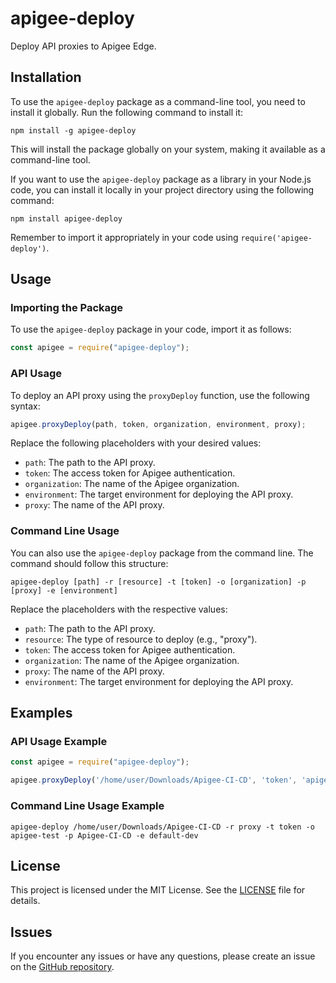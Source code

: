 
# apigee-deploy

Deploy API proxies to Apigee Edge.

## Installation

To use the `apigee-deploy` package as a command-line tool, you need to install it globally. Run the following command to install it:

```shell
npm install -g apigee-deploy
```

This will install the package globally on your system, making it available as a command-line tool.

If you want to use the `apigee-deploy` package as a library in your Node.js code, you can install it locally in your project directory using the following command:

```shell
npm install apigee-deploy
```

Remember to import it appropriately in your code using `require('apigee-deploy')`.

## Usage

### Importing the Package

To use the `apigee-deploy` package in your code, import it as follows:

```javascript
const apigee = require("apigee-deploy");
```

### API Usage

To deploy an API proxy using the `proxyDeploy` function, use the following syntax:

```javascript
apigee.proxyDeploy(path, token, organization, environment, proxy);
```

Replace the following placeholders with your desired values:

- `path`: The path to the API proxy.
- `token`: The access token for Apigee authentication.
- `organization`: The name of the Apigee organization.
- `environment`: The target environment for deploying the API proxy.
- `proxy`: The name of the API proxy.

### Command Line Usage

You can also use the `apigee-deploy` package from the command line. The command should follow this structure:

```shell
apigee-deploy [path] -r [resource] -t [token] -o [organization] -p [proxy] -e [environment]
```

Replace the placeholders with the respective values:

- `path`: The path to the API proxy.
- `resource`: The type of resource to deploy (e.g., "proxy").
- `token`: The access token for Apigee authentication.
- `organization`: The name of the Apigee organization.
- `proxy`: The name of the API proxy.
- `environment`: The target environment for deploying the API proxy.

## Examples

### API Usage Example

```javascript
const apigee = require("apigee-deploy");

apigee.proxyDeploy('/home/user/Downloads/Apigee-CI-CD', 'token', 'apigee-test', 'default-dev', 'Apigee-CI-CD');
```

### Command Line Usage Example

```shell
apigee-deploy /home/user/Downloads/Apigee-CI-CD -r proxy -t token -o apigee-test -p Apigee-CI-CD -e default-dev
```

## License

This project is licensed under the MIT License. See the [LICENSE](LICENSE) file for details.

## Issues

If you encounter any issues or have any questions, please create an issue on the [GitHub repository](https://github.com/kvrao33/Apigee-Deploy/issues).

